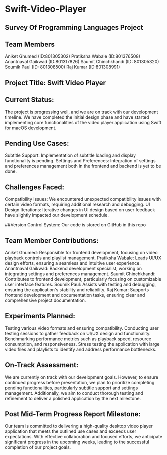 # Swift-Video-Player

## Survey Of Programming Languages Project

## Team Members
Aniket Ghumed (ID:801305302)
Pratiksha Wabale (ID:801376508)
Anantnaval Gaikwad (ID:801317826)
Saumit Chinchkhandi (ID: 801305320)
Soumik Paul (ID: 801308500)
Raj Kumar (ID:801308991)		 	 	 		
			
## Project Title: Swift Video Player

## Current Status:
The project is progressing well, and we are on track with our development timeline. We have completed the initial design phase and have started implementing core functionalities of the video player application using Swift for macOS development.

## Pending Use Cases:
Subtitle Support: Implementation of subtitle loading and display functionality is pending.
Settings and Preferences: Integration of settings and preferences management both in the frontend and backend is yet to be done.

## Challenges Faced:
Compatibility Issues: We encountered unexpected compatibility issues with certain video formats, requiring additional research and debugging.
UI Design Iterations: Iterative changes in UI design based on user feedback have slightly impacted our development schedule.

##Version Control System:
Our code is stored on GitHub in this repo

## Team Member Contributions:
Aniket Ghumed: Responsible for frontend development, focusing on video playback controls and playlist management.
Pratiksha Wabale: Leads UI/UX design efforts, ensuring a seamless and intuitive user experience.
Anantnaval Gaikwad: Backend development specialist, working on integrating settings and preferences management.
Saumit Chinchkhandi: Contributes to frontend development, particularly focusing on customizable user interface features.
Soumik Paul: Assists with testing and debugging, ensuring the application's stability and reliability.
Raj Kumar: Supports frontend development and documentation tasks, ensuring clear and comprehensive project documentation.

## Experiments Planned:
Testing various video formats and ensuring compatibility.
Conducting user testing sessions to gather feedback on UI/UX design and functionality.
Benchmarking performance metrics such as playback speed, resource consumption, and responsiveness.
Stress testing the application with large video files and playlists to identify and address performance bottlenecks.

## On-Track Assessment:
We are currently on track with our development goals. However, to ensure continued progress before presentation, we plan to prioritize completing pending functionalities, particularly subtitle support and settings management. Additionally, we aim to conduct thorough testing and refinement to deliver a polished application by the next milestone.

## Post Mid-Term Progress Report Milestone:
Our team is committed to delivering a high-quality desktop video player application that meets the outlined use cases and exceeds user expectations. With effective collaboration and focused efforts, we anticipate significant progress in the upcoming weeks, leading to the successful completion of our project goals.

			
		
